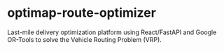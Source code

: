 # optimap-route-optimizer
Last-mile delivery optimization platform using React/FastAPI and Google OR-Tools to solve the Vehicle Routing Problem (VRP).
